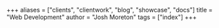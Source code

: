+++
aliases = ["clients", "clientwork", "blog", "showcase", "docs"]
title = "Web Development"
author = "Josh Moreton"
tags = ["index"]
+++
